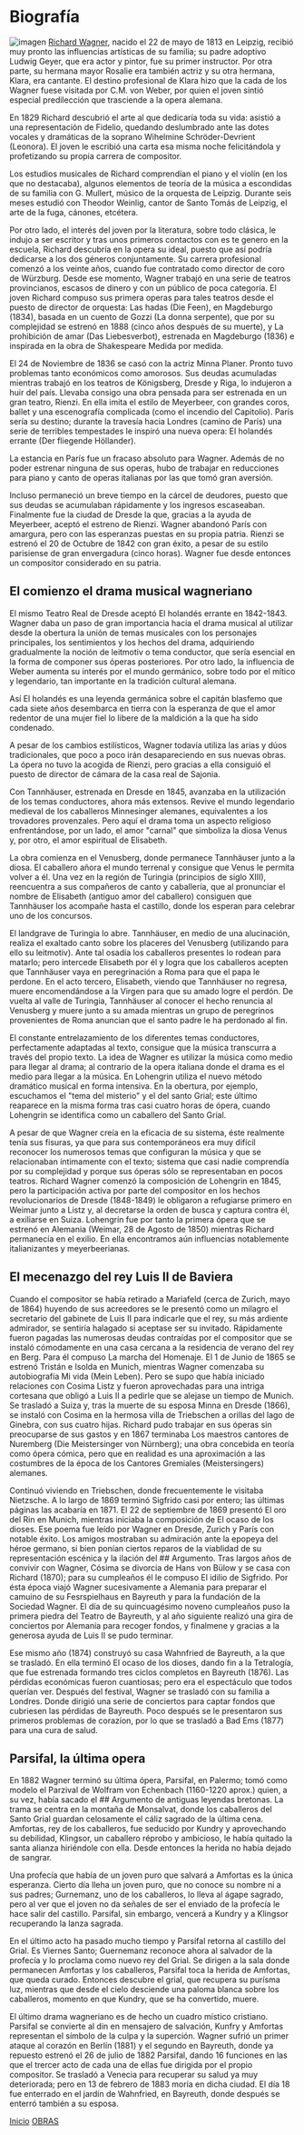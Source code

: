 
# **Biografía**

![imagen](wagner2.jpg)
[Richard Wagner](https://www.youtube.com/watch?v=xKucDdkzvtA "Video resumen biografía"), nacido el 22 de mayo de 1813 en Leipzig, recibió muy pronto las influencias artísticas de su familia; su padre adoptivo Ludwig Geyer, que era actor y pintor, fue su primer instructor. Por otra parte, su hermana mayor Rosalie era también actriz y su otra hermana, Klara, era cantante. El destino profesional de Klara hizo que la cada de los Wagner fuese visitada por C.M. von Weber, por quien el joven sintió especial predilección que trasciende a la opera alemana.

En 1829 Richard descubrió el arte al que dedicaría toda su vida: asistió a una representación de Fidelio, quedando deslumbrado ante las dotes vocales y dramáticas de la soprano Wihelmine Schröder-Devrient (Leonora). El joven le escribió una carta esa misma noche felicitándola y profetizando su propia carrera de compositor.

Los estudios musicales de Richard comprendían el piano y el violín (en los que no destacaba), algunos elementos de teoría de la música a escondidas de su familia con G. Mullert, músico de la orquesta de Leipzig. Durante seis meses estudió con Theodor Weinlig, cantor de Santo Tomás de Leipzig, el arte de la fuga, cánones, etcétera.

Por otro lado, el interés del joven por la literatura, sobre todo clásica, le indujo a ser escritor y tras unos primeros contactos con es te genero en la escuela, Richard descubría en la opera su ideal, puesto que así podría dedicarse a los dos géneros conjuntamente.
Su carrera profesional comenzó a los veinte años, cuando fue contratado como director de coro de Würzburg. Desde ese momento, Wagner trabajó en una serie de teatros provincianos, escasos de dinero y con un público de poca categoría. El joven Richard compuso sus primera operas para tales teatros desde el puesto de director de orquesta: Las hadas (Die Feen), en Magdeburgo (1834), basada en un cuento de Gozzi (La donna serpente), que por su complejidad se estrenó en 1888 (cinco años después de su muerte), y La prohibición de amar (Das Liebesverbot), estrenada en Magdeburgo (1836) e inspirada en la obra de Shakespeare Medida por medida.

El 24 de Noviembre de 1836 se casó con la actriz Minna Planer. Pronto tuvo problemas tanto económicos como amorosos. Sus deudas acumuladas mientras trabajó en los teatros de Königsberg, Dresde y Riga, lo indujeron a huir del país.
Llevaba consigo una obra pensada para ser estrenada en un gran teatro, Rienzi. En ella imita el estilo de Meyerbeer, con grandes coros, ballet y una escenografía complicada (como el incendio del Capitolio). París sería su destino; durante la travesía hacia Londres (camino de París) una serie de terribles tempestades le inspiró una nueva opera: El holandés errante (Der fliegende Höllander).

La estancia en París fue un fracaso absoluto para Wagner. Además de no poder estrenar ninguna de sus operas, hubo de trabajar en reducciones para piano y canto de operas italianas por las que tomó gran aversión.

Incluso permaneció un breve tiempo en la cárcel de deudores, puesto que sus deudas se acumulaban rápidamente y los ingresos escaseaban. Finalmente fue la ciudad de Dresde la que, gracias a la ayuda de Meyerbeer, aceptó el estreno de Rienzi. Wagner abandonó París con amargura, pero con las esperanzas puestas en su propia patria.
Rienzi se estrenó el 20 de Octubre de 1842 con gran éxito, a pesar de su estilo parisiense de gran envergadura (cinco horas). Wagner fue desde entonces un compositor considerado en su patria.

## El comienzo el drama musical wagneriano

El mismo Teatro Real de Dresde aceptó El holandés errante en 1842-1843. Wagner daba un paso de gran importancia hacia el drama musical al utilizar desde la obertura la unión de temas musicales con los personajes principales, los sentimientos y los hechos del drama, adquiriendo gradualmente la noción de leitmotiv o tema conductor, que sería esencial en la forma de componer sus óperas posteriores. Por otro lado, la influencia de Weber aumenta su interés por el mundo germánico, sobre todo por el mítico y legendario, tan importante en la tradición cultural alemana.

Así El holandés es una leyenda germánica sobre el capitán blasfemo que cada siete años desembarca en tierra con la esperanza de que el amor redentor de una mujer fiel lo libere de la maldición a la que ha sido condenado.

A pesar de los cambios estilísticos, Wagner todavía utiliza las arias y dúos tradicionales, que poco a poco irán desapareciendo en sus nuevas obras. La ópera no tuvo la acogida de Rienzi, pero gracias a ella consiguió el puesto de director de cámara de la casa real de Sajonia.

Con Tannhäuser, estrenada en Dresde en 1845, avanzaba en la utilización de los temas conductores, ahora más extensos. Revive el mundo legendario medieval de los caballeros Minnesinger alemanes, equivalentes a los trovadores provenzales. Pero aquí el drama toma un aspecto religioso enfrentándose, por un lado, el amor "carnal" que simboliza la diosa Venus y, por otro, el amor espiritual de Elisabeth.

La obra comienza en el Venusberg, donde permanece Tannhäuser junto a la diosa. El caballero añora el mundo terrenal y consigue que Venus le permita volver a él. Una vez en la región de Turingia (principios de siglo XIII), reencuentra a sus compañeros de canto y caballería, que al pronunciar el nombre de Elisabeth (antiguo amor del caballero) consiguen que Tannhäuser los acompañe hasta el castillo, donde los esperan para celebrar uno de los concursos.

El landgrave de Turingia lo abre. Tannhäuser, en medio de una alucinación, realiza el exaltado canto sobre los placeres del Venusberg (utilizando para ello su leitmotiv). Ante tal osadía los caballeros presentes lo rodean para matarlo; pero intercede Elisabeth por él y logra que los caballeros acepten que Tannhäuser vaya en peregrinación a Roma para que el papa le perdone. En el acto tercero, Elisabeth, viendo que Tannhäuser no regresa, muere encomendándose a la Virgen para que su amado logre el perdón. De vuelta al valle de Turingia, Tannhäuser al conocer el hecho renuncia al Venusberg y muere junto a su amada mientras un grupo de peregrinos provenientes de Roma anuncian que el santo padre le ha perdonado al fin.

El constante entrelazamiento de los diferentes temas conductores, perfectamente adaptadas al texto, consigue que la música transcurra a través del propio texto. La idea de Wagner es utilizar la música como medio para llegar al drama; al contrario de la opera italiana donde el drama es el medio para llegar a la música.
En Lohengrin utiliza el nuevo método dramático musical en forma intensiva. En la obertura, por ejemplo, escuchamos el "tema del misterio" y el del santo Grial; este último reaparece en la misma forma tras casi cuatro horas de ópera, cuando Lohengrin se identifica como un caballero del Santo Grial.

A pesar de que Wagner creía en la eficacia de su sistema, éste realmente tenía sus fisuras, ya que para sus contemporáneos era muy difícil reconocer los numerosos temas que configuran la música y que se relacionaban íntimamente con el texto; sistema que casi nadie comprendía por su complejidad y porque sus óperas sólo se representaban en pocos teatros.
Richard Wagner comenzó la composición de Lohengrin en 1845, pero la participación activa por parte del compositor en los hechos revolucionarios de Dresde (1848-1849) le obligaron a refugiarse primero en Weimar junto a Listz y, al decretarse la orden de busca y captura contra él, a exiliarse en Suiza.
Lohengrin fue por tanto la primera ópera que se estrenó en Alemania (Weimar, 28 de Agosto de 1850) mientras Richard permanecía en el exilio. En ella encontramos aún influencias notablemente italianizantes y meyerbeerianas.

## El mecenazgo del rey Luis II de Baviera

Cuando el compositor se había retirado a Mariafeld (cerca de Zurich, mayo de 1864) huyendo de sus acreedores se le presentó como un milagro el secretario del gabinete de Luis II para indicarle que el rey, su más ardiente admirador, se sentiría halagado si aceptase ser su invitado. Rápidamente fueron pagadas las numerosas deudas contraídas por el compositor que se instaló cómodamente en una casa cercana a la residencia de verano del rey en Berg. Para él compuso La marcha del Homenaje.
El 1 de Junio de 1865 se estrenó Tristán e Isolda en Munich, mientras Wagner comenzaba su autobiografía Mi vida (Mein Leben). Pero se supo que había iniciado relaciones con Cosima Listz y fueron aprovechadas para una intriga cortesana que obligó a Luis II a pedirle que se alejase un tiempo de Munich. Se trasladó a Suiza y, tras la muerte de su esposa Minna en Dresde (1866), se instaló con Cosima en la hermosa villa de Triebschen a orillas del lago de Ginebra, con sus cuatro hijas.
Richard pudo trabajar en sus óperas sin preocuparse de sus gastos y en 1867 terminaba Los maestros cantores de Nuremberg (Die Meistersinger von Nürnberg); una obra concebida en teoría como ópera cómica, pero que en realidad es una aproximación a las costumbres de la época de los Cantores Gremiales (Meistersingers) alemanes.

Continuó viviendo en Triebschen, donde frecuentemente le visitaba Nietzsche. A lo largo de 1869 terminó Sigfrido casi por entero; las últimas páginas las acabaría en 1871. El 22 de septiembre de 1869 presentó El oro del Rin en Munich, mientras iniciaba la composición de El ocaso de los dioses. Ese poema fue leído por Wagner en Dresde, Zurich y París con notable éxito. Los amigos mostraban su admiración ante la epopeya del héroe germano, si bien ponían ciertos reparos de la viablidad de su representación escénica y la ilación del ## Argumento. Tras largos años de convivir con Wagner, Cósima se divorcia de Hans von Bülow y se casa con Richard (1870); para su cumpleaños él le compuso El idilio de Sigfrido. Por ésta época viajó Wagner sucesivamente a Alemania para preparar el camuino de su Fesrspielhaus en Bayreuth y para la fundación de la Sociedad Wagner. El día de su quincuagésimo noveno cumpleaños puso la primera piedra del Teatro de Bayreuth, y al año siguiente realizó una gira de conciertos por Alemania para recoger fondos, y finalmene y gracias a la generosa ayuda de Luis II se pudo terminar.

Ese mismo año (1874) construyó su casa Wahnfried de Bayreuth, a la que se trasladó. En ella terminó El ocaso de los dioses, dando fin a la Tetralogía, que fue estrenada formando tres ciclos completos en Bayreuth (1876). Las pérdidas económicas fueron cuantiosas; pero era el espectáculo que todos querían ver. Después del festival, Wagner se trasladó con su familia a Londres. Donde dirigió una serie de conciertos para captar fondos que cubriesen las pérdidas de Bayreuth. Poco después se le presentaron sus primeros problemas de corazíon, por lo que se trasladó a Bad Ems (1877) para una cura de salud.

## Parsifal, la última opera

En 1882 Wagner terminó su última ópera, Parsifal, en Palermo; tomó como modelo el Parzival de Wolfram von Echenbach (1160-1220 aprox.) quien, a su vez, había sacado el ## Argumento de antiguas leyendas bretonas. La trama se centra en la montaña de Monsalvat, donde los caballeros del Santo Grial guardan celosamente el cáliz sagrado de la última cena. Amfortas, rey de los caballeros, fue seducido por Kundry y aprovechando su debilidad, Klingsor, un caballero réprobo y ambicioso, le había quitado la santa alianza hiriéndole con ella. Desde entonces la herida no había dejado de sangrar.

Una profecía que había de un joven puro que salvará a Amfortas es la única esperanza. Cierto día lleha un joven puro, que no conoce su nombre ni a sus padres; Gurnemanz, uno de los caballeros, lo lleva al ágape sagrado, pero al ver que el joven no da señales de ser el enviado de la profecía le hace salir del castillo. Parsifal, sin embargo, vencerá a Kundry y a Klingsor recuperando la lanza sagrada.

En el último acto ha pasado mucho tiempo y Parsifal retorna al castillo del Grial. Es Viernes Santo; Guernemanz reconoce ahora al salvador de la profecía y lo proclama como nuevo rey del Grial. Se dirigen a la sala donde permanecen Amfortas y los caballeros, Parsifal toca la herida de Amfortas, que queda curado. Entonces descubre el grial, que recupera su purísma luz, mientras que desde el cielo desciende una paloma blanca sobre los caballeros, momento en que Kundry, que se ha convertido, muere.

El último drama wagneriano es de hecho un cuadro místico cristiano. Parsifal se convierte al din en mensajero de salvación, Kunfry y Amfortas representan el símbolo de la culpa y la superción.
Wagner sufrió un primer ataque al corazón en Berlín (1881) y el segundo en Bayreuth, donde ya repuesto estrenó el 26 de julio de 1882 Parsifal, dando 16 funciones en las que el trercer acto de cada una de ellas fue dirigida por el propio compositor. Se trasladó a Venecia para recuperar su salud ya muy deteriorada; pero en 13 de febrero de 1883 moría en dicha ciudad. El día 18 fue enterrado en el jardín de Wahnfried, en Bayreuth, donde después se enterró también a su esposa.



[Inicio](README.md)  [OBRAS](obras.md)